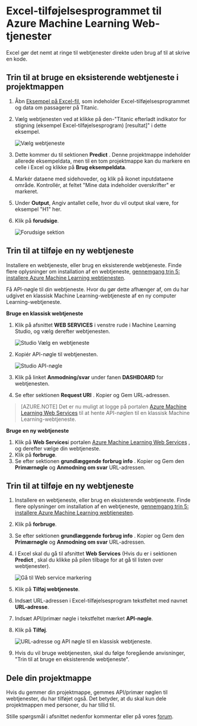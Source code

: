 <properties
    pageTitle="Excel-tilføjelsesprogrammet til webtjenester Machine Learning | Microsoft Azure"
    description="Sådan bruges Azure Machine Learning webtjenester direkte i Excel uden at skrive kode."
    services="machine-learning"
    documentationCenter=""
    authors="tedway"
    manager="jhubbard"
    editor="cgronlun"
    tags=""/>

<tags
    ms.service="machine-learning"
    ms.devlang="na"
    ms.topic="article"
    ms.tgt_pltfrm="na"
    ms.workload="data-services"
    ms.date="10/05/2016"
    ms.author="tedway;garye" />

# <a name="excel-add-in-for-azure-machine-learning-web-services"></a>Excel-tilføjelsesprogrammet til Azure Machine Learning Web-tjenester

Excel gør det nemt at ringe til webtjenester direkte uden brug af til at skrive en kode.

## <a name="steps-to-use-an-existing-web-service-in-the-workbook"></a>Trin til at bruge en eksisterende webtjeneste i projektmappen

1. Åbn [Eksempel på Excel-fil](http://aka.ms/amlexcel-sample-2), som indeholder Excel-tilføjelsesprogrammet og data om passagerer på Titanic.
2. Vælg webtjenesten ved at klikke på den-"Titanic efterladt indikator for stigning (eksempel Excel-tilføjelsesprogram) [resultat]" i dette eksempel.

    ![Vælg webtjeneste][01]

3. Dette kommer du til sektionen **Predict** .  Denne projektmappe indeholder allerede eksempeldata, men til en tom projektmappe kan du markere en celle i Excel og klikke på **Brug eksempeldata**.
4. Markér dataene med sidehoveder, og klik på ikonet inputdataene område.  Kontrollér, at feltet "Mine data indeholder overskrifter" er markeret.
5. Under **Output**, Angiv antallet celle, hvor du vil output skal være, for eksempel "H1" her.
6. Klik på **forudsige**.

    ![Forudsige sektion][02]

## <a name="steps-to-add-a-new-web-service"></a>Trin til at tilføje en ny webtjeneste

Installere en webtjeneste, eller brug en eksisterende webtjeneste. Finde flere oplysninger om installation af en webtjeneste, [gennemgang trin 5: installere Azure Machine Learning webtjenesten](machine-learning-walkthrough-5-publish-web-service.md).

Få API-nøgle til din webtjeneste. Hvor du gør dette afhænger af, om du har udgivet en klassisk Machine Learning-webtjeneste af en ny computer Learning-webtjeneste.

**Bruge en klassisk webtjeneste** 

1. Klik på afsnittet **WEB SERVICES** i venstre rude i Machine Learning Studio, og vælg derefter webtjenesten.

    ![Studio Vælg en webtjeneste][04]

2. Kopiér API-nøgle til webtjenesten.

    ![Studio API-nøgle][05]

3. Klik på linket **Anmodning/svar** under fanen **DASHBOARD** for webtjenesten.
4. Se efter sektionen **Request URI** .  Kopier og Gem URL-adressen.

>[AZURE.NOTE] Det er nu muligt at logge på portalen [Azure Machine Learning Web Services](https://services.azureml.net) til at hente API-nøglen til en klassisk Machine Learning-webtjeneste.

**Bruge en ny webtjeneste**

1. Klik på **Web Services**i portalen [Azure Machine Learning Web Services](https://services.azureml.net) , og derefter vælge din webtjeneste. 
2. Klik på **forbruge**.
3. Se efter sektionen **grundlæggende forbrug info** . Kopier og Gem den **Primærnøgle** og **Anmodning om svar** URL-adressen.


## <a name="steps-to-add-a-new-web-service"></a>Trin til at tilføje en ny webtjeneste

1. Installere en webtjeneste, eller brug en eksisterende webtjeneste. Finde flere oplysninger om installation af en webtjeneste, [gennemgang trin 5: installere Azure Machine Learning webtjenesten](machine-learning-walkthrough-5-publish-web-service.md).
2. Klik på **forbruge**.
3. Se efter sektionen **grundlæggende forbrug info** . Kopier og Gem den **Primærnøgle** og **Anmodning om svar** URL-adressen.
2. I Excel skal du gå til afsnittet **Web Services** (Hvis du er i sektionen **Predict** , skal du klikke på pilen tilbage for at gå til listen over webtjenester).

    ![Gå til Web service markering][03]
    
3. Klik på **Tilføj webtjeneste**.
4. Indsæt URL-adressen i Excel-tilføjelsesprogram tekstfeltet med navnet **URL-adresse**.
5. Indsæt API/primær nøgle i tekstfeltet mærket **API-nøgle**.
6. Klik på **Tilføj**.

    ![URL-adresse og API nøgle til en klassisk webtjeneste.][06]

10. Hvis du vil bruge webtjenesten, skal du følge foregående anvisninger, "Trin til at bruge en eksisterende webtjeneste".

## <a name="sharing-your-workbook"></a>Dele din projektmappe

Hvis du gemmer din projektmappe, gemmes API/primær nøglen til webtjenester, du har tilføjet også. Det betyder, at du skal kun dele projektmappen med personer, du har tillid til.

Stille spørgsmål i afsnittet nedenfor kommentar eller på vores [forum](http://go.microsoft.com/fwlink/?LinkID=403669&clcid=0x409).

[01]: ./media/machine-learning-excel-add-in-for-web-services/image1.png
[02]: ./media/machine-learning-excel-add-in-for-web-services/image2.png
[03]: ./media/machine-learning-excel-add-in-for-web-services/image3.png
[04]: ./media/machine-learning-excel-add-in-for-web-services/image4.png
[05]: ./media/machine-learning-excel-add-in-for-web-services/image5.png
[06]: ./media/machine-learning-excel-add-in-for-web-services/image6.png
